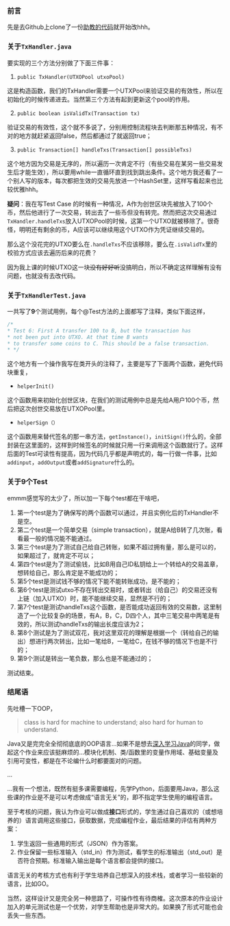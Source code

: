 ### 前言

先是去Github上clone了一份[助教的代码](https://github.com/eiahb3838ya/PHBS_BlockChain_2019)就开始改hhh。



### 关于`TxHandler.java`

要实现的三个方法分别做了下面三件事：

1. `public TxHandler(UTXOPool utxoPool)`

这是构造函数，我们的TxHandler需要一个UTXPool来验证交易的有效性，所以在初始化的时候传递进去。当然第三个方法有起到更新这个pool的作用。



2. `public boolean isValidTx(Transaction tx)`

验证交易的有效性，这个就不多说了，分别用控制流程块去判断那五种情况，有不对的地方就赶紧返回false，然后都通过了就返回true；



3. `public Transaction[] handleTxs(Transaction[] possibleTxs)`

这个地方因为交易是无序的，所以遍历一次肯定不行（有些交易在某另一些交易发生后才能生效），所以要用while一直循环直到找到跳出条件。这个地方我还看了一个别人写的版本，每次都把生效的交易先放进一个HashSet里，这样写看起来也比较优雅hhh。



**疑问**：我在写Test Case 的时候有一种情况，A作为创世区块先被放入了100个币，然后他进行了一次交易，转出去了一些币但没有转完。然而把这次交易通过`TxHandler.handleTxs`放入UTXOPool的时候，这第一个UTXO就被移除了。很奇怪，明明还有剩余的币，A应该可以继续用这个UTXO作为凭证继续交易的。

那么这个没花完的UTXO要么在`.handleTxs`不应该移除，要么在`.isValidTx`里的校验方式应该去遍历后来的花费？

因为我上课的时候UTXO这一块~~没有好好听~~没搞明白，所以不确定这样理解有没有问题，也就没有去改代码。



### 关于`TxHandlerTest.java`

一共写了**9**个测试用例，每个@Test方法的上面都写了注释，类似下面这样，

```java
/*
* Test 6: First A transfer 100 to B, but the transaction has 
* not been put into UTXO. At that time B wants
* to transfer some coins to C. This should be a false transaction.
* */
```

这个地方有一个操作我写在类开头的注释了，主要是写了下面两个函数，避免代码块重复，

- `helperInit()`

这个函数用来初始化创世区块，在我们的测试用例中总是先给A用户100个币，然后把这次创世交易放在UTXOPool里。

- `helperSign（）`

这个函数用来替代签名的那一串方法，`getInstance()`，`initSign()`什么的，全部封装在这里面的，这样到时候签名的时候就只用一行来调用这个函数就行了。这样后面的Test可读性有提高，因为代码几乎都是声明式的，每一行做一件事，比如`addinput`，`addOutput`或者`addSignature`什么的。

### 关于9个Test

emmm感觉写的太少了，所以加一下每个test都在干啥吧，

1. 第一个test是为了确保写的两个函数可以通过，并且实例化后的TxHandler不是空。
2. 第二个test是一个简单交易（simple transaction），就是A给B转了几次账，看看最一般的情况能不能通过。
3. 第三个test是为了测试自己给自己转账，如果不超过拥有量，那么是可以的，如果超过了，就肯定不可以；
4. 第四个test是为了测试偷钱，比如B用自己ID私钥给上一个转给A的交易盖章，想转给自己，那么肯定是不能成功的；
5. 第5个test是测试钱不够的情况下能不能转账成功，是不能的；
6. 第6个test是测试utxo不存在转出交易时，或者转出（给自己）的交易还没有上链（加入UTXO）时，能不能继续交易，显然是不行的；
7. 第7个test是测试handleTxs这个函数，是否能成功返回有效的交易数，这里制造了一个比较复杂的场景，有A，B，C，D四个人，其中三笔交易中两笔是有效的，所以测试handleTxs的输出长度应该为2；
8. 第8个测试是为了测试双花，我对这里双花的理解是根据一个（转给自己的输出）想进行两次转出，比如一笔给B，一笔给C，在钱不够的情况下也是不行的；
9. 第9个测试是转出一笔负数，那么也是不能通过的；

测试结束。

### 结尾语

先吐槽一下OOP，

> class is hard for machine to understand; also hard for human to understand.

Java又是完完全全彻彻底底的OOP语言...如果不是想去<u>深入学习Java</u>的同学，做起这个作业来应该挺麻烦的...模块化机制、类/函数里的变量作用域、基础变量及引用可变性，都是在不论编什么时都要面对的问题。

...

...我有一个想法，既然有挺多课需要编程，先学Python，后面要用Java，那么这些课的作业是不是可以考虑做成“语言无关”的，即不指定学生使用的编程语言。

至于考核的问题，我认为作业可以做成**接口**形式的，学生通过自己喜欢的（或想培养的）语言调用这些接口，获取数据，完成编程作业，最后结果的评估有两种方案：

1. 学生返回一些通用的形式（JSON）作为答案。
2. 作业保留一些标准输入（std_in）作为测试，看学生的标准输出（std_out）是否符合预期。标准输入输出是每个语言都会提供的接口。

语言无关的考核方式也有利于学生培养自己想深入的技术栈，或者学习一些较新的语言，比如GO。

当然，这样设计又是完全另一种思路了，可操作性有待商榷。这次原本的作业设计加入的单元测试也是一个优势，对学生帮助也是非常大的。如果换了形式可能也会丢失一些东西。

